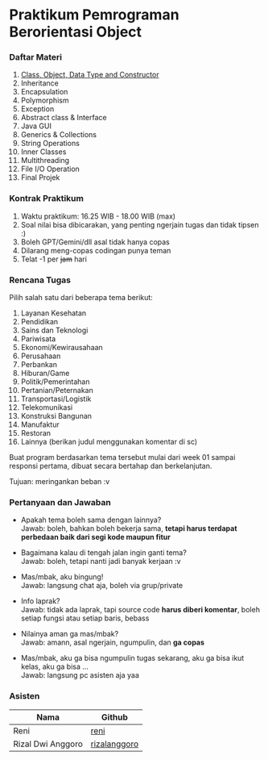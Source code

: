 # Praktikum Pemrograman Berorientasi Object

### Daftar Materi

1. [Class, Object, Data Type and Constructor](https://github.com/Monashr/PBO-2024-main/blob/master/W01_Class/Materi.md)
2. Inheritance
3. Encapsulation
4. Polymorphism
5. Exception
6. Abstract class & Interface
7. Java GUI
8. Generics & Collections
9. String Operations
10. Inner Classes
11. Multithreading
12. File I/O Operation
13. Final Projek

### Kontrak Praktikum

1. Waktu praktikum: 16.25 WIB - 18.00 WIB (max)
2. Soal nilai bisa dibicarakan, yang penting ngerjain tugas dan tidak tipsen :)
3. Boleh GPT/Gemini/dll asal tidak hanya copas
4. Dilarang meng-copas codingan punya teman
5. Telat -1 per ~~jam~~ hari

### Rencana Tugas

Pilih salah satu dari beberapa tema berikut:

1. Layanan Kesehatan
2. Pendidikan
3. Sains dan Teknologi
4. Pariwisata
5. Ekonomi/Kewirausahaan
6. Perusahaan
7. Perbankan
8. Hiburan/Game
9. Politik/Pemerintahan
10. Pertanian/Peternakan
11. Transportasi/Logistik
12. Telekomunikasi
13. Konstruksi Bangunan
14. Manufaktur
15. Restoran
16. Lainnya (berikan judul menggunakan komentar di sc)

Buat program berdasarkan tema tersebut mulai dari week 01 sampai responsi pertama, dibuat secara bertahap dan berkelanjutan.

Tujuan: meringankan beban :v

### Pertanyaan dan Jawaban

- Apakah tema boleh sama dengan lainnya? <br>
  Jawab: boleh, bahkan boleh bekerja sama, **tetapi harus terdapat perbedaan baik dari segi kode maupun fitur**

- Bagaimana kalau di tengah jalan ingin ganti tema? <br>
  Jawab: boleh, tetapi nanti jadi banyak kerjaan :v

- Mas/mbak, aku bingung! <br>
  Jawab: langsung chat aja, boleh via grup/private

- Info laprak? <br>
  Jawab: tidak ada laprak, tapi source code **harus diberi komentar**, boleh setiap fungsi atau setiap baris, bebass

- Nilainya aman ga mas/mbak? <br>
  Jawab: amann, asal ngerjain, ngumpulin, dan **ga copas**

- Mas/mbak, aku ga bisa ngumpulin tugas sekarang, aku ga bisa ikut kelas, aku ga bisa ... <br>
  Jawab: langsung pc asisten aja yaa

### Asisten

| Nama              | Github                                          |
| ----------------- | ----------------------------------------------- |
| Reni              | [reni](https://github.com/rizalanggoro)         |
| Rizal Dwi Anggoro | [rizalanggoro](https://github.com/rizalanggoro) |
